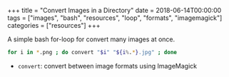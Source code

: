 +++
title = "Convert Images in a Directory"
date = 2018-06-14T00:00:00
tags = ["images", "bash", "resources", "loop", "formats", "imagemagick"]
categories = ["resources"]
+++

A simple bash for-loop for convert many images at once.

<!--more-->

```bash
for i in *.png ; do convert "$i" "${i%.*}.jpg" ; done
```
- `convert`: convert between image formats using ImageMagick
